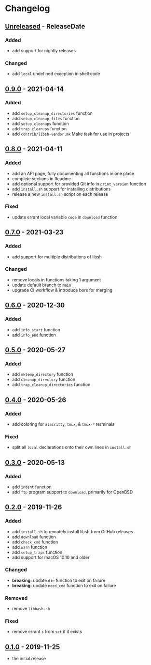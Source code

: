 # Changelog

<!-- next-header -->

## [Unreleased] - ReleaseDate

### Added

- add support for nightly releases

### Changed

- add `local` undefined exception in shell code

## [0.9.0] - 2021-04-14

### Added

- add `setup_cleanup_directories` function
- add `setup_cleanup_files` function
- add `setup_cleanups` function
- add `trap_cleanups` function
- add `contrib/libsh-vendor.mk` Make task for use in projects

## [0.8.0] - 2021-04-11

### Added

- add an API page, fully documenting all functions in one place
- complete sections in Readme
- add optional support for provided Git info in `print_version` function
- add `install.sh` support for installing distributions
- release a new `install.sh` script on each release

### Fixed

- update errant local variable `code` in `download` function

## [0.7.0] - 2021-03-23

### Added

- add support for multiple distributions of libsh

### Changed

- remove locals in functions taking 1 argument
- update default branch to `main`
- upgrade CI workflow & introduce bors for merging

## [0.6.0] - 2020-12-30

### Added

- add `info_start` function
- add `info_end` function

## [0.5.0] - 2020-05-27

### Added

- add `mktemp_directory` function
- add `cleanup_directory` function
- add `trap_cleanup_directories` function

## [0.4.0] - 2020-05-26

### Added

- add coloring for `alacritty`, `tmux`, & `tmux-*` terminals

### Fixed

- split all `local` declarations onto their own lines in `install.sh`

## [0.3.0] - 2020-05-13

### Added

- add `indent` function
- add `ftp` program support to `download`, primarily for OpenBSD

## [0.2.0] - 2019-11-26

### Added

- add `install.sh` to remotely install libsh from GitHub releases
- add `download` function
- add `check_cmd` function
- add `warn` function
- add `setup_traps` function
- add support for macOS 10.10 and older

### Changed

- **breaking:** update `die` function to exit on failure
- **breaking:** update `need_cmd` function to exit on failure

### Removed

- remove `libbash.sh`

### Fixed

- remove errant `s` from `set` if it exists

## [0.1.0] - 2019-11-25

- the initial release

<!-- next-url -->

[unreleased]: https://github.com/fnichol/libsh/compare/v0.9.0...HEAD
[0.9.0]: https://github.com/fnichol/libsh/compare/v0.8.0...v0.9.0
[0.8.0]: https://github.com/fnichol/libsh/compare/v0.7.0...v0.8.0
[0.7.0]: https://github.com/fnichol/libsh/compare/v0.6.0...v0.7.0
[0.6.0]: https://github.com/fnichol/libsh/compare/v0.5.0...v0.6.0
[0.5.0]: https://github.com/fnichol/libsh/compare/v0.4.0...v0.5.0
[0.4.0]: https://github.com/fnichol/libsh/compare/v0.3.0...v0.4.0
[0.3.0]: https://github.com/fnichol/libsh/compare/v0.2.0...v0.3.0
[0.2.0]: https://github.com/fnichol/libsh/compare/v0.1.0...v0.2.0
[0.1.0]: https://github.com/fnichol/libsh/compare/636e5de...v0.1.0
